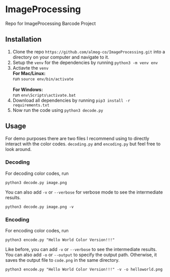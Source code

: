 # ImageProcessing
Repo for ImageProcessing Barcode Project

## Installation
1. Clone the repo `https://github.com/almog-co/ImageProcessing.git` into a directory on your computer and navigate to it.
2. Setup the `venv` for the dependencies by running `python3 -m venv env`
3. Actiavte the `venv` <br/>
   **For Mac/Linux:** <br/>
   run `source env/bin/activate` <br/> <br/>
   **For Windows:** <br/>
   run `env\Scripts\activate.bat` <br/>
 4. Download all dependencies by running `pip3 install -r requirements.txt`
 5. Now run the code using `python3 decode.py`
   
## Usage
For demo purposes there are two files I recommend using to directly interact with the color codes. `decoding.py` and `encoding.py` but feel free to look around.

### Decoding
For decoding color codes, run 
```
python3 decode.py image.png
```
You can also add `-v` or `--verbose` for verbose mode to see the intermediate results.
```
python3 decode.py image.png -v
```

### Encoding
For encoding color codes, run
```
python3 encode.py "Hello World Color Version!!!"  
```
Like before, you can add `-v` or `--verbose` to see the intermediate results. You can also add `-o` or `--output` to specify the output path. Otherwise, it saves the output file to `code.png` in the same directory. 
```
python3 encode.py "Hello World Color Version!!!" -v -o helloworld.png 
```
